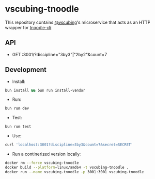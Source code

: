 # vscubing-tnoodle

This repository contains [@vscubing](https://github.com/vscubing)'s microservice that acts as an HTTP wrapper for [tnoodle-cli](https://github.com/SpeedcuberOSS/tnoodle-cli/)

## API
- GET :3001/?discipline="3by3"|"2by2"&count=7

## Development

- Install:
```bash
bun install && bun run install-vendor
```
- Run:
```bash
bun run dev
```
- Test:
```bash
bun run test
```
- Use:
```bash
curl 'localhost:3001?discipline=3by3&count=7&secret=SECRET'
```
- Run a continerized version locally:
```bash
docker rm --force vscubing-tnoodle
docker build --platform=linux/amd64 -t vscubing-tnoodle .
docker run --name vscubing-tnoodle -p 3001:3001 vscubing-tnoodle
```
